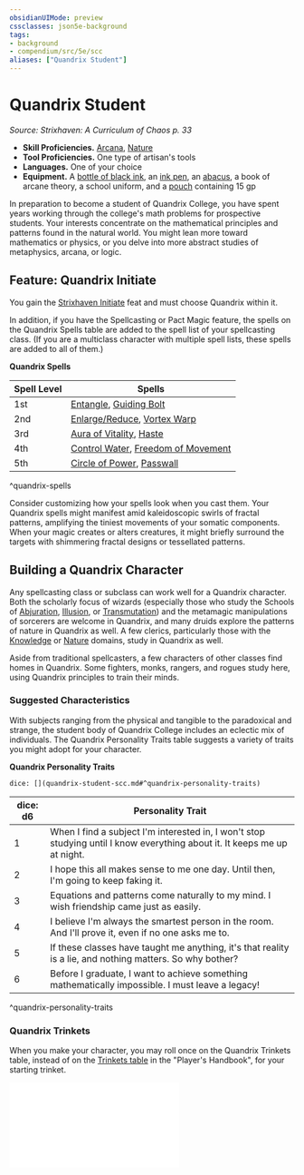```yaml
---
obsidianUIMode: preview
cssclasses: json5e-background
tags:
- background
- compendium/src/5e/scc
aliases: ["Quandrix Student"]
---
```

# Quandrix Student
*Source: Strixhaven: A Curriculum of Chaos p. 33*  

- **Skill Proficiencies.** [Arcana](/Systems/5e/rules/skills.md#Arcana), [Nature](/Systems/5e/rules/skills.md#Nature)  
- **Tool Proficiencies.** One type of artisan's tools  
- **Languages.** One of your choice  
- **Equipment.** A [bottle of black ink](/Systems/5e/items/ink-1-ounce-bottle.md), an [ink pen](/Systems/5e/items/ink-pen.md), an [abacus](/Systems/5e/items/abacus.md), a book of arcane theory, a school uniform, and a [pouch](/Systems/5e/items/pouch.md) containing 15 gp  

In preparation to become a student of Quandrix College, you have spent years working through the college's math problems for prospective students. Your interests concentrate on the mathematical principles and patterns found in the natural world. You might lean more toward mathematics or physics, or you delve into more abstract studies of metaphysics, arcana, or logic.

## Feature: Quandrix Initiate

You gain the [Strixhaven Initiate](/Systems/5e/feats/strixhaven-initiate-scc.md) feat and must choose Quandrix within it.

In addition, if you have the Spellcasting or Pact Magic feature, the spells on the Quandrix Spells table are added to the spell list of your spellcasting class. (If you are a multiclass character with multiple spell lists, these spells are added to all of them.)

**Quandrix Spells**

| Spell Level | Spells |
|-------------|--------|
| 1st | [Entangle](/Systems/5e/spells/entangle.md), [Guiding Bolt](/Systems/5e/spells/guiding-bolt.md) |
| 2nd | [Enlarge/Reduce](/Systems/5e/spells/enlarge-reduce.md), [Vortex Warp](/Systems/5e/spells/vortex-warp-scc.md) |
| 3rd | [Aura of Vitality](/Systems/5e/spells/aura-of-vitality.md), [Haste](/Systems/5e/spells/haste.md) |
| 4th | [Control Water](/Systems/5e/spells/control-water.md), [Freedom of Movement](/Systems/5e/spells/freedom-of-movement.md) |
| 5th | [Circle of Power](/Systems/5e/spells/circle-of-power.md), [Passwall](/Systems/5e/spells/passwall.md) |
^quandrix-spells

Consider customizing how your spells look when you cast them. Your Quandrix spells might manifest amid kaleidoscopic swirls of fractal patterns, amplifying the tiniest movements of your somatic components. When your magic creates or alters creatures, it might briefly surround the targets with shimmering fractal designs or tessellated patterns.

## Building a Quandrix Character

Any spellcasting class or subclass can work well for a Quandrix character. Both the scholarly focus of wizards (especially those who study the Schools of [Abjuration](/Systems/5e/classes/wizard-school-of-abjuration.md), [Illusion](/Systems/5e/classes/wizard-school-of-illusion.md), or [Transmutation](/Systems/5e/classes/wizard-school-of-transmutation.md)) and the metamagic manipulations of sorcerers are welcome in Quandrix, and many druids explore the patterns of nature in Quandrix as well. A few clerics, particularly those with the [Knowledge](/Systems/5e/classes/cleric-knowledge-domain.md) or [Nature](/Systems/5e/classes/cleric-nature-domain.md) domains, study in Quandrix as well.

Aside from traditional spellcasters, a few characters of other classes find homes in Quandrix. Some fighters, monks, rangers, and rogues study here, using Quandrix principles to train their minds.

### Suggested Characteristics

With subjects ranging from the physical and tangible to the paradoxical and strange, the student body of Quandrix College includes an eclectic mix of individuals. The Quandrix Personality Traits table suggests a variety of traits you might adopt for your character.

**Quandrix Personality Traits**

`dice: [](quandrix-student-scc.md#^quandrix-personality-traits)`

| dice: d6 | Personality Trait |
|----------|-------------------|
| 1 | When I find a subject I'm interested in, I won't stop studying until I know everything about it. It keeps me up at night. |
| 2 | I hope this all makes sense to me one day. Until then, I'm going to keep faking it. |
| 3 | Equations and patterns come naturally to my mind. I wish friendship came just as easily. |
| 4 | I believe I'm always the smartest person in the room. And I'll prove it, even if no one asks me to. |
| 5 | If these classes have taught me anything, it's that reality is a lie, and nothing matters. So why bother? |
| 6 | Before I graduate, I want to achieve something mathematically impossible. I must leave a legacy! |
^quandrix-personality-traits

### Quandrix Trinkets

When you make your character, you may roll once on the Quandrix Trinkets table, instead of on the [Trinkets table](/Systems/5e/items/trinket.md) in the "Player's Handbook", for your starting trinket.

![Quandrix Trinkets](/Systems/5e/tables/quandrix-trinkets-scc.md)